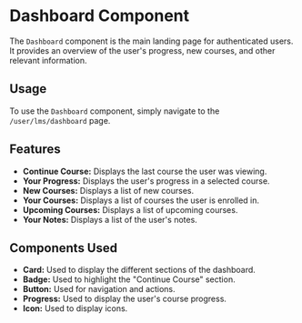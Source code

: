 
# Dashboard Component

The `Dashboard` component is the main landing page for authenticated users. It provides an overview of the user's progress, new courses, and other relevant information.

## Usage

To use the `Dashboard` component, simply navigate to the `/user/lms/dashboard` page.

## Features

- **Continue Course:** Displays the last course the user was viewing.
- **Your Progress:** Displays the user's progress in a selected course.
- **New Courses:** Displays a list of new courses.
- **Your Courses:** Displays a list of courses the user is enrolled in.
- **Upcoming Courses:** Displays a list of upcoming courses.
- **Your Notes:** Displays a list of the user's notes.

## Components Used

- **Card:** Used to display the different sections of the dashboard.
- **Badge:** Used to highlight the "Continue Course" section.
- **Button:** Used for navigation and actions.
- **Progress:** Used to display the user's course progress.
- **Icon:** Used to display icons.
